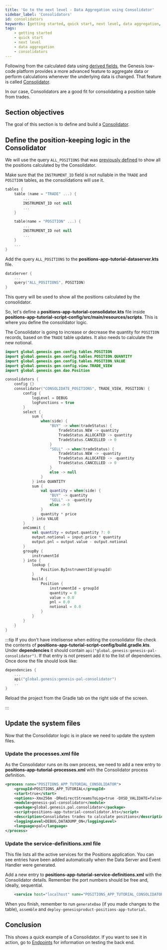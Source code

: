 ```yaml
---
title: 'Go to the next level - Data Aggregation using Consolidator'
sidebar_label: 'Consolidators'
id: consolidators
keywords: [getting started, quick start, next level, data aggregation, consolidators]
tags:
    - getting started
    - quick start
    - next level
    - data aggregation
    - consolidators
---
```


Following from the calculated data using [derived fields](/getting-started/go-to-the-next-level/calculated-data/), the Genesis low-code platform provides a more advanced feature to aggregate data or perform calculations whenever the underlying data is changed. That feature is called [Consolidator](/server/consolidator/introduction/).

In our case, Consolidators are a good fit for consolidating a position table from trades.

## Section objectives
The goal of this section is to define and build a [Consolidator](/server/consolidator/introduction/).


## Define the position-keeping logic in the Consolidator

We will use the query `ALL_POSITIONS` that was [previously defined](/getting-started/go-to-the-next-level/events/#data-server) to show all the positions calculated by the Consolidator.

Make sure that the `INSTRUMENT_ID` field is not nullable in the `TRADE` and `POSITION` tables, as the consolidations will use it.

```kotlin {4,10}
tables {
    table (name = "TRADE" ...) {
        ...
        INSTRUMENT_ID not null
        ...
    }

    table(name = "POSITION" ...) {
        ...
        INSTRUMENT_ID not null
        ...        
    }
    ...
}
```

Add the query `ALL_POSITIONS` to the **positions-app-tutorial-dataserver.kts** file. 

```kotlin {3}
dataServer {
    ...
    query("ALL_POSITIONS", POSITION)
}
```
This query will be used to show all the positions calculated by the consolidator.

So, let's define a **positions-app-tutorial-consolidator.kts** file inside **positions-app-tutorial-script-config/src/main/resources/scripts**. This is where you define the consolidator logic.

The Consolidator is going to increase or decrease the quantity for `POSITION` records, based on the `TRADE` table updates. It also needs to calculate the new notional.

```kotlin
import global.genesis.gen.config.tables.POSITION
import global.genesis.gen.config.tables.POSITION.QUANTITY
import global.genesis.gen.config.tables.POSITION.VALUE
import global.genesis.gen.config.view.TRADE_VIEW
import global.genesis.gen.dao.Position

consolidators {
    config {}
    consolidator("CONSOLIDATE_POSITIONS", TRADE_VIEW, POSITION) {
        config {
            logLevel = DEBUG
            logFunctions = true
        }
        select {
            sum {
                when(side) {
                    "BUY" -> when(tradeStatus) {
                        TradeStatus.NEW -> quantity
                        TradeStatus.ALLOCATED -> quantity
                        TradeStatus.CANCELLED -> 0
                    }
                    "SELL" -> when(tradeStatus) {
                        TradeStatus.NEW -> -quantity
                        TradeStatus.ALLOCATED -> -quantity
                        TradeStatus.CANCELLED -> 0
                    }
                    else -> null
                }
            } into QUANTITY
            sum {
                val quantity = when(side) {
                    "BUY" -> quantity
                    "SELL" -> -quantity
                    else -> 0
                }
                quantity * price
            } into VALUE
        }
        onCommit {
            val quantity = output.quantity ?: 0
            output.notional = input.price * quantity
            output.pnl = output.value - output.notional
        }
        groupBy {
            instrumentId
        } into {
            lookup {
                Position.ByInstrumentId(groupId)
            }
            build {
                Position {
                    instrumentId = groupId
                    quantity = 0
                    value = 0.0
                    pnl = 0.0
                    notional = 0.0
                }
            }
        }
    }
}
```

:::tip
If you don't have intelisense when editing the consolidator file check the contents of **positions-app-tutorial-script-config/build.gradle.kts**. Under **dependencies** it should contain `api("global.genesis:genesis-pal-consolidator")`. If that entry is not present add it to the list of dependencies. Once done the file should look like:
```kotlin
dependencies {
    ...
    api("global.genesis:genesis-pal-consolidator")
    ..
}
```

Reload the project from the Gradle tab on the right side of the screen.

:::


## Update the system files

Now that the Consolidator logic is in place we need to update the system files.

### Update the processes.xml file

As the Consolidator runs on its own process, we need to add a new entry to **positions-app-tutorial-processes.xml** with the Consolidator process definition.

```xml
<process name="POSITIONS_APP_TUTORIAL_CONSOLIDATOR">
    <groupId>POSITIONS_APP_TUTORIAL</groupId>
    <start>true</start>
    <options>-Xmx256m -DRedirectStreamsToLog=true -DXSD_VALIDATE=false</options>
    <module>genesis-pal-consolidator</module>
    <package>global.genesis.pal.consolidator</package>
    <script>positions-app-tutorial-consolidator.kts</script>
    <description>Consolidates trades to calculate positions</description>
    <loggingLevel>DEBUG,DATADUMP_ON</loggingLevel>
    <language>pal</language>
</process>
```
### Update the service-definitions.xml file

This file lists all the active services for the Positions application. You can see entries have been added automatically when the Data Server and Event Handler were generated.

Add a new entry to **positions-app-tutorial-service-definitions.xml** with the Consolidator details. Remember the port numbers should be free and, ideally, sequential.

```xml
    <service host="localhost" name="POSITIONS_APP_TUTORIAL_CONSOLIDATOR" port="11003"/>
```

When you finish, remember to run `generateDao` (if you made changes to the table), `assemble` and `deploy-genesisproduct-positions-app-tutorial`.

## Conclusion
This shows a quick example of a Consolidator. If you want to see it in action, go to [Endpoints](/server/integration/rest-endpoints/introduction/) for information on testing the back end.
